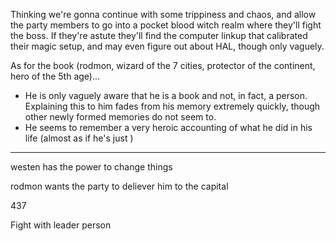 Thinking we're gonna continue with some trippiness and chaos, and allow the party members to go into a pocket blood witch realm where they'll fight the boss. If they're astute they'll find the computer linkup that calibrated their magic setup, and may even figure out about HAL, though only vaguely.

As for the book (rodmon, wizard of the 7 cities, protector of the continent, hero of the 5th age)...

- He is only vaguely aware that he is a book and not, in fact, a person. Explaining this to him fades from his memory extremely quickly, though other newly formed memories do not seem to.
- He seems to remember a very heroic accounting of what he did in his life (almost as if he's just )

---
westen has the power to change things

rodmon wants the party to deliever him to the capital

437

Fight with leader person